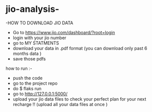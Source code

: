 # jio-analysis-




-HOW TO DOWNLOAD JIO DATA 

  - Go to https://www.jio.com/dashboard/?root=login
  - login with your jio number 
  - go to MY STATMENTS 
  - download your data in .pdf format (you can download only past 6 months data )
  - save those pdfs

how to run :- 

  - push the code 
  - go to the project repo
  - do $ flaks run
  - go to http://127.0.0.1:5000/ 
  - upload your jio data files to check your perfect plan for your next recharge  !! (upload all your data files at once )

